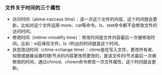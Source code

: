 ### 文件关于时间的三个属性
*	访问时间（atime->access time）：读一次这个文件的内容，这个时间就会更新。比如对这个文件运用 more、cat等命令。ls、stat命令都不会修改文件的访问时间。 
*	修改时间（mtime->modifiy time）：修改时间是文件内容最后一次被修改时间。比如：vi后保存文件。ls -l列出的时间就是这个时间。 
*	状态改动时间（ctime->change time）：ctime是在写入文件、更改所有者、权限或链接设置时随i节点的内容更改而更改的，是该文件的i节点最后一次被修改的时间，通过chmod、chown命令修改一次文件属性，这个时间就会更新。 